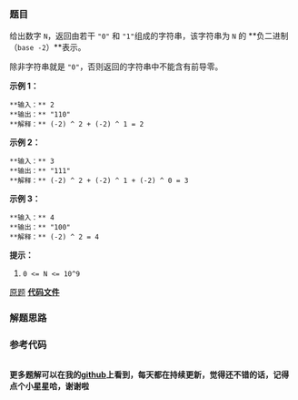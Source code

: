 ### 题目
给出数字 `N`，返回由若干 `"0"` 和 `"1"`组成的字符串，该字符串为 `N` 的 **负二进制（`base -2`）**表示。

除非字符串就是 `"0"`，否则返回的字符串中不能含有前导零。



**示例 1：**

    
    
    **输入：** 2
    **输出：** "110"
    **解释：** (-2) ^ 2 + (-2) ^ 1 = 2
    

**示例 2：**

    
    
    **输入：** 3
    **输出：** "111"
    **解释：** (-2) ^ 2 + (-2) ^ 1 + (-2) ^ 0 = 3
    

**示例 3：**

    
    
    **输入：** 4
    **输出：** "100"
    **解释：** (-2) ^ 2 = 4
    



**提示：**

  1. `0 <= N <= 10^9`

[原题](https://leetcode-cn.com/problems/convert-to-base-2/)    **[代码文件]()**


### 解题思路




### 参考代码

```go


```




**更多题解可以在我的[github](https://github.com/LZH139/leetcode_Go)上看到，每天都在持续更新，觉得还不错的话，记得点个小星星哈，谢谢啦**
